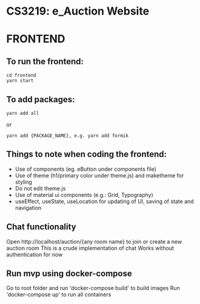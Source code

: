 # CS3219: e_Auction Website

# FRONTEND

## To run the frontend:

```
cd frontend
yarn start
```

## To add packages:

```
yarn add all
```

or

```
yarn add {PACKAGE_NAME}, e.g. yarn add formik
```

## Things to note when coding the frontend:

- Use of components (eg. eButton under components file)
- Use of theme (h1/primary color under theme.js) and maketheme for styling  
- Do not edit theme.js 
- Use of material ui components (e.g.: Grid, Typography)
- useEffect, useState, useLocation for updating of UI, saving of state and navigation


## Chat functionality

Open http://localhost/auction/{any room name} to join or create a new auction room
This is a crude implementation of chat
Works without authentication for now

## Run mvp using docker-compose

Go to root folder and run 'docker-compose build' to build images
Run 'docker-compose up' to run all containers